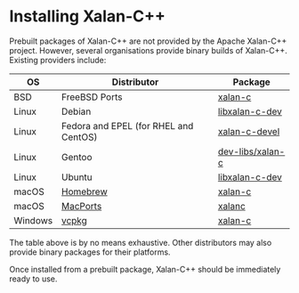 # Installing Xalan-C++

Prebuilt packages of Xalan-C++ are not provided by the Apache Xalan-C++
project.  However, several organisations provide binary builds of
Xalan-C++.  Existing providers include:

| OS      | Distributor   | Package |
|---------|---------------|---------|
| BSD     | FreeBSD Ports | [xalan-c](https://svnweb.freebsd.org/ports/head/textproc/xalan-c/) |
| Linux   | Debian        | [libxalan-c-dev](https://packages.debian.org/search?keywords=libxalan-c-dev&searchon=names&suite=all&section=all) |
| Linux   | Fedora and EPEL (for RHEL and CentOS) | [xalan-c-devel](https://apps.fedoraproject.org/packages/xalan-c-devel) |
| Linux   | Gentoo        | [dev-libs/xalan-c](https://packages.gentoo.org/packages/dev-libs/xalan-c) |
| Linux   | Ubuntu        | [libxalan-c-dev](https://packages.ubuntu.com/search?suite=all&arch=any&searchon=names&keywords=libxalan-c-dev) |
| macOS   | [Homebrew](https://brew.sh) | [xalan-c](https://formulae.brew.sh/formula/xalan-c#default) |
| macOS   | [MacPorts](https://www.macports.org) | [xalanc](https://www.macports.org/ports.php?by=name&substr=xalanc) |
| Windows | [vcpkg](https://github.com/microsoft/vcpkg) | [xalan-c](https://github.com/microsoft/vcpkg/blob/master/ports/xalan-c/CONTROL) |

The table above is by no means exhaustive.  Other distributors may also
provide binary packages for their platforms.

Once installed from a prebuilt package, Xalan-C++ should be immediately
ready to use.
